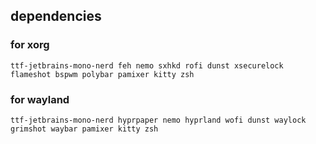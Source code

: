 ## dependencies

### for xorg
`ttf-jetbrains-mono-nerd feh nemo sxhkd rofi dunst xsecurelock flameshot bspwm polybar pamixer kitty zsh`

### for wayland
`ttf-jetbrains-mono-nerd hyprpaper nemo hyprland wofi dunst waylock grimshot waybar pamixer kitty zsh`
